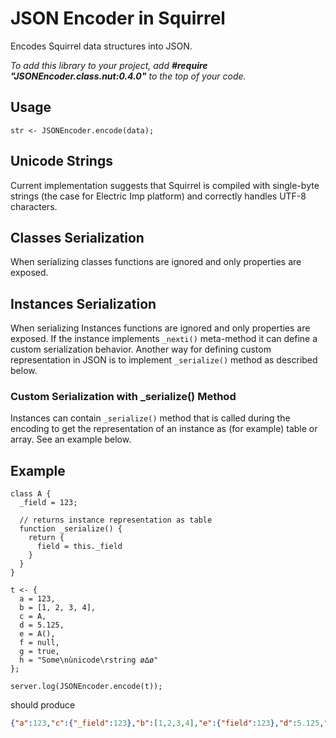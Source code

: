 # JSON Encoder in Squirrel

Encodes Squirrel data structures into JSON.

_To add this library to your project, add **#require "JSONEncoder.class.nut:0.4.0"** to the top of your code._

## Usage

```squirrel
str <- JSONEncoder.encode(data);
```

## Unicode Strings

Current implementation suggests that Squirrel is compiled with single-byte strings (the case for Electric Imp platform) and correctly handles UTF-8 characters.

## Classes Serialization

When serializing classes functions are ignored and only properties are exposed.

## Instances Serialization

When serializing Instances functions are ignored and only properties are exposed. If the instance implements `_nexti()` meta-method it can define a custom serialization behavior. Another way for defining custom representation in JSON is to implement `_serialize()` method as described below.

### Custom Serialization with \_serialize() Method

Instances can contain `_serialize()` method that is called during the encoding to get the representation of an instance as (for example) table or array. See an example below.

## Example

```squirrel
class A {
  _field = 123;

  // returns instance representation as table
  function _serialize() {
    return {
      field = this._field
    }
  }
}

t <- {
  a = 123,
  b = [1, 2, 3, 4],
  c = A,
  d = 5.125,
  e = A(),
  f = null,
  g = true,
  h = "Some\nùnicode\rstring ø∆ø"
};

server.log(JSONEncoder.encode(t));
```

should produce

```json
{"a":123,"c":{"_field":123},"b":[1,2,3,4],"e":{"field":123},"d":5.125,"g":true,"f":null,"h":"Some\nùnicode\rstring ø∆ø"}
```
